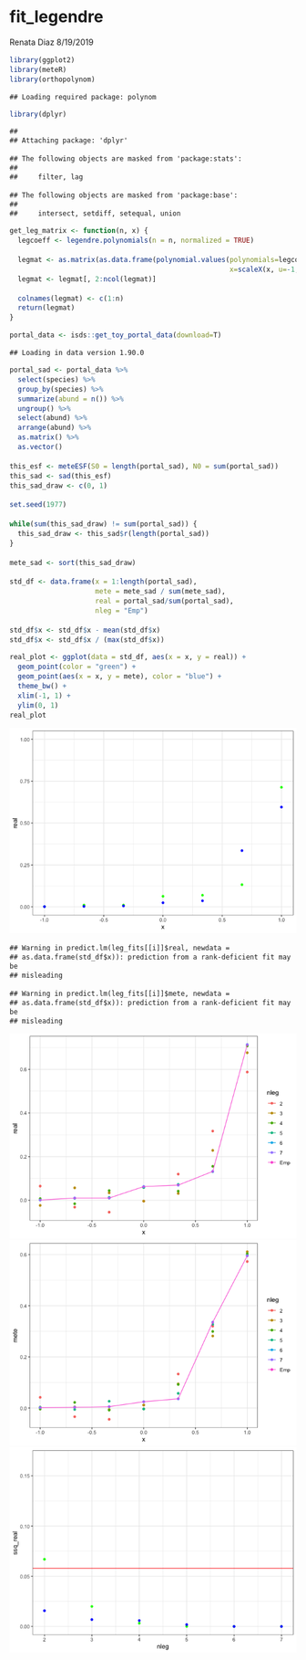fit\_legendre
================
Renata Diaz
8/19/2019

``` r
library(ggplot2)
library(meteR)
library(orthopolynom)
```

    ## Loading required package: polynom

``` r
library(dplyr)
```

    ## 
    ## Attaching package: 'dplyr'

    ## The following objects are masked from 'package:stats':
    ## 
    ##     filter, lag

    ## The following objects are masked from 'package:base':
    ## 
    ##     intersect, setdiff, setequal, union

``` r
get_leg_matrix <- function(n, x) {
  legcoeff <- legendre.polynomials(n = n, normalized = TRUE)
  
  legmat <- as.matrix(as.data.frame(polynomial.values(polynomials=legcoeff,
                                                      x=scaleX(x, u=-1, v=1))))
  legmat <- legmat[, 2:ncol(legmat)]
  
  colnames(legmat) <- c(1:n)
  return(legmat)
}
```

``` r
portal_data <- isds::get_toy_portal_data(download=T)
```

    ## Loading in data version 1.90.0

``` r
portal_sad <- portal_data %>%
  select(species) %>%
  group_by(species) %>%
  summarize(abund = n()) %>%
  ungroup() %>%
  select(abund) %>%
  arrange(abund) %>%
  as.matrix() %>%
  as.vector()

this_esf <- meteESF(S0 = length(portal_sad), N0 = sum(portal_sad))
this_sad <- sad(this_esf)
this_sad_draw <- c(0, 1)

set.seed(1977)

while(sum(this_sad_draw) != sum(portal_sad)) {
  this_sad_draw <- this_sad$r(length(portal_sad))
}

mete_sad <- sort(this_sad_draw)

std_df <- data.frame(x = 1:length(portal_sad), 
                     mete = mete_sad / sum(mete_sad),
                     real = portal_sad/sum(portal_sad),
                     nleg = "Emp")

std_df$x <- std_df$x - mean(std_df$x)
std_df$x <- std_df$x / (max(std_df$x))
```

``` r
real_plot <- ggplot(data = std_df, aes(x = x, y = real)) +
  geom_point(color = "green") +
  geom_point(aes(x = x, y = mete), color = "blue") +
  theme_bw() +
  xlim(-1, 1) +
  ylim(0, 1)
real_plot
```

![](fit_legendre_files/figure-markdown_github/plot%20data-1.png)

    ## Warning in predict.lm(leg_fits[[i]]$real, newdata =
    ## as.data.frame(std_df$x)): prediction from a rank-deficient fit may be
    ## misleading

    ## Warning in predict.lm(leg_fits[[i]]$mete, newdata =
    ## as.data.frame(std_df$x)): prediction from a rank-deficient fit may be
    ## misleading

![](fit_legendre_files/figure-markdown_github/fit%20with%20legendre%20polynomials-1.png)![](fit_legendre_files/figure-markdown_github/fit%20with%20legendre%20polynomials-2.png)![](fit_legendre_files/figure-markdown_github/fit%20with%20legendre%20polynomials-3.png)

